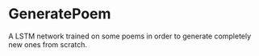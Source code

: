 # GeneratePoem

A LSTM network trained on some poems in order to generate completely new ones from scratch.


